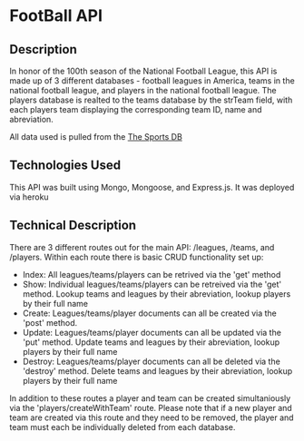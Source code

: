 # FootBall API

## Description

In honor of the 100th season of the National Football League, this API is made up of 3 different databases - football leagues in America, teams in the national football league, and players in the national football league. The players database is realted to the teams database by the strTeam field, with each players team displaying the corresponding team ID, name and abreviation.

All data used is pulled from the [The Sports DB](https://www.thesportsdb.com/api.php)

## Technologies Used

This API was built using Mongo, Mongoose, and Express.js. It was deployed via heroku

## Technical Description

There are 3 different routes out for the main API: /leagues, /teams, and /players. Within each route there is basic CRUD functionality set up:

* Index: All leagues/teams/players can be retrived via the 'get' method
* Show: Individual leagues/teams/players can be retreived via the 'get' method. Lookup teams and leagues by their abreviation, lookup players by their full name
* Create: Leagues/teams/player documents can all be created via the 'post' method.
* Update: Leagues/teams/player documents can all be updated via the 'put' method. Update teams and leagues by their abreviation, lookup players by their full name
* Destroy: Leagues/teams/player documents can all be deleted via the 'destroy' method. Delete teams and leagues by their abreviation, lookup players by their full name

In addition to these routes a player and team can be created simultaniously via the 'players/createWithTeam' route. Please note that if a new player and team are created via this route and they need to be removed, the player and team must each be individually deleted from each database.


